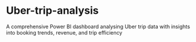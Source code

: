 # Uber-trip-analysis
A comprehensive Power BI dashboard analysing Uber trip data with insights into booking trends, revenue, and trip efficiency
